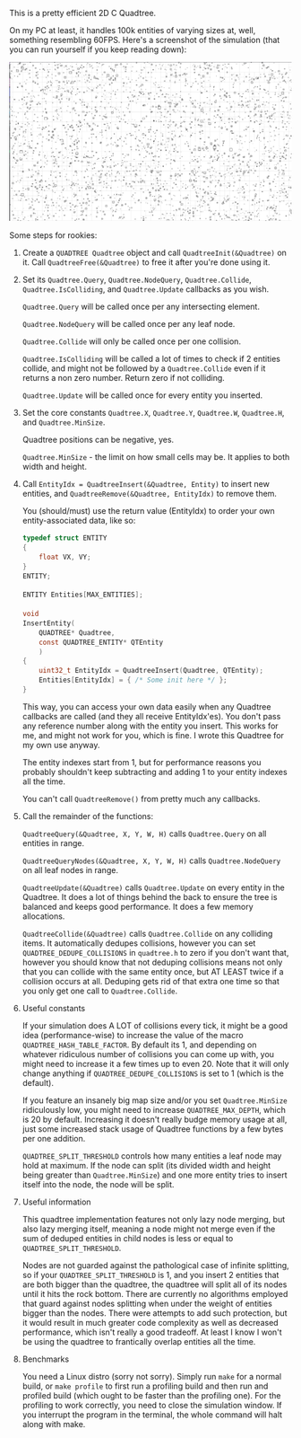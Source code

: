This is a pretty efficient 2D C Quadtree.

On my PC at least, it handles 100k entities of varying sizes at, well, something resembling 60FPS. Here's a screenshot of the simulation (that you can run yourself if you keep reading down):

![Screenshot of the simulation](simulation.png)

Some steps for rookies:

1. Create a `QUADTREE Quadtree` object and call `QuadtreeInit(&Quadtree)` on it. Call `QuadtreeFree(&Quadtree)` to free it after you're done using it.

2. Set its `Quadtree.Query`, `Quadtree.NodeQuery`, `Quadtree.Collide`, `Quadtree.IsColliding`, and `Quadtree.Update` callbacks as you wish.

	`Quadtree.Query` will be called once per any intersecting element.

	`Quadtree.NodeQuery` will be called once per any leaf node.

	`Quadtree.Collide` will only be called once per one collision.

	`Quadtree.IsColliding` will be called a lot of times to check if 2 entities collide, and might not be followed by a `Quadtree.Collide` even if it returns a non zero number. Return zero if not colliding.

	`Quadtree.Update` will be called once for every entity you inserted.

3. Set the core constants `Quadtree.X`, `Quadtree.Y`, `Quadtree.W`, `Quadtree.H`, and `Quadtree.MinSize`.

	Quadtree positions can be negative, yes.

	`Quadtree.MinSize` - the limit on how small cells may be. It applies to both width and height.

4. Call `EntityIdx = QuadtreeInsert(&Quadtree, Entity)` to insert new entities, and `QuadtreeRemove(&Quadtree, EntityIdx)` to remove them.

	You (should/must) use the return value (EntityIdx) to order your own entity-associated data, like so:

	```c
	typedef struct ENTITY
	{
		float VX, VY;
	}
	ENTITY;

	ENTITY Entities[MAX_ENTITIES];

	void
	InsertEntity(
		QUADTREE* Quadtree,
		const QUADTREE_ENTITY* QTEntity
		)
	{
		uint32_t EntityIdx = QuadtreeInsert(Quadtree, QTEntity);
		Entities[EntityIdx] = { /* Some init here */ };
	}
	```

	This way, you can access your own data easily when any Quadtree callbacks are called (and they all receive EntityIdx'es). You don't pass any reference number along with the entity you insert. This works for me, and might not work for you, which is fine. I wrote this Quadtree for my own use anyway.

	The entity indexes start from 1, but for performance reasons you probably shouldn't keep subtracting and adding 1 to your entity indexes all the time.

	You can't call `QuadtreeRemove()` from pretty much any callbacks.

5. Call the remainder of the functions:

	`QuadtreeQuery(&Quadtree, X, Y, W, H)` calls `Quadtree.Query` on all entities in range.

	`QuadtreeQueryNodes(&Quadtree, X, Y, W, H)` calls `Quadtree.NodeQuery` on all leaf nodes in range.

	`QuadtreeUpdate(&Quadtree)` calls `Quadtree.Update` on every entity in the Quadtree. It does a lot of things behind the back to ensure the tree is balanced and keeps good performance. It does a few memory allocations.

	`QuadtreeCollide(&Quadtree)` calls `Quadtree.Collide` on any colliding items. It automatically dedupes collisions, however you can set `QUADTREE_DEDUPE_COLLISIONS` in `quadtree.h` to zero if you don't want that, however you should know that not deduping collisions means not only that you can collide with the same entity once, but AT LEAST twice if a collision occurs at all. Deduping gets rid of that extra one time so that you only get one call to `Quadtree.Collide`.

6. Useful constants

	If your simulation does A LOT of collisions every tick, it might be a good idea (performance-wise) to increase the value of the macro `QUADTREE_HASH_TABLE_FACTOR`. By default its 1, and depending on whatever ridiculous number of collisions you can come up with, you might need to increase it a few times up to even 20. Note that it will only change anything if `QUADTREE_DEDUPE_COLLISIONS` is set to 1 (which is the default).

	If you feature an insanely big map size and/or you set `Quadtree.MinSize` ridiculously low, you might need to increase `QUADTREE_MAX_DEPTH`, which is 20 by default. Increasing it doesn't really budge memory usage at all, just some increased stack usage of Quadtree functions by a few bytes per one addition.

	`QUADTREE_SPLIT_THRESHOLD` controls how many entities a leaf node may hold at maximum. If the node can split (its divided width and height being greater than `Quadtree.MinSize`) and one more entity tries to insert itself into the node, the node will be split.

7. Useful information

	This quadtree implementation features not only lazy node merging, but also lazy merging itself, meaning a node might not merge even if the sum of deduped entities in child nodes is less or equal to `QUADTREE_SPLIT_THRESHOLD`.

	Nodes are not guarded against the pathological case of infinite splitting, so if your `QUADTREE_SPLIT_THRESHOLD` is 1, and you insert 2 entities that are both bigger than the quadtree, the quadtree will split all of its nodes until it hits the rock bottom. There are currently no algorithms employed that guard against nodes splitting when under the weight of entities bigger than the nodes. There were attempts to add such protection, but it would result in much greater code complexity as well as decreased performance, which isn't really a good tradeoff. At least I know I won't be using the quadtree to frantically overlap entities all the time.

8. Benchmarks

	You need a Linux distro (sorry not sorry). Simply run `make` for a normal build, or `make profile` to first run a profiling build and then run and profiled build (which ought to be faster than the profiling one). For the profiling to work correctly, you need to close the simulation window. If you interrupt the program in the terminal, the whole command will halt along with make.
